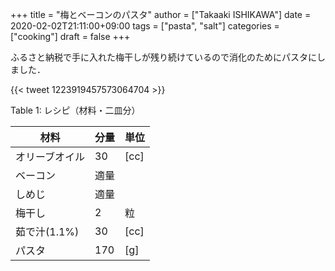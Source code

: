 +++
title = "梅とベーコンのパスタ"
author = ["Takaaki ISHIKAWA"]
date = 2020-02-02T21:11:00+09:00
tags = ["pasta", "salt"]
categories = ["cooking"]
draft = false
+++

ふるさと納税で手に入れた梅干しが残り続けているので消化のためにパスタにしました．

{{< tweet 1223919457573064704 >}}

<div class="table-caption">
  <span class="table-number">Table 1</span>:
  レシピ（材料・二皿分）
</div>

| 材料      | 分量 | 単位 |
|---------|----|----|
| オリーブオイル | 30  | [cc] |
| ベーコン  | 適量 |      |
| しめじ    | 適量 |      |
| 梅干し    | 2   | 粒   |
| 茹で汁(1.1%) | 30  | [cc] |
| パスタ    | 170 | [g]  |
